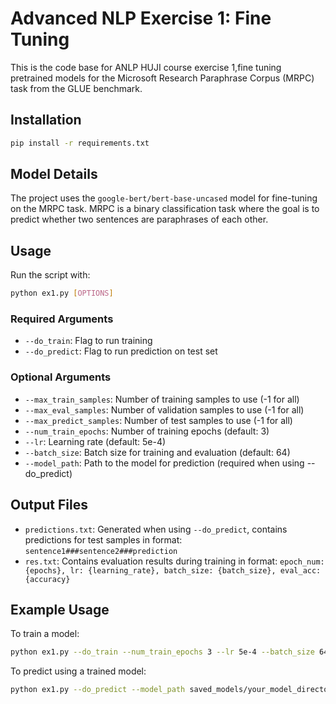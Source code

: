 # Advanced NLP Exercise 1: Fine Tuning

This is the code base for ANLP HUJI course exercise 1,fine tuning pretrained models for the Microsoft Research Paraphrase Corpus (MRPC) task from the GLUE benchmark.

## Installation
```bash
pip install -r requirements.txt
```

## Model Details
The project uses the `google-bert/bert-base-uncased` model for fine-tuning on the MRPC task. MRPC is a binary classification task where the goal is to predict whether two sentences are paraphrases of each other.

## Usage
Run the script with:
```bash
python ex1.py [OPTIONS]
```

### Required Arguments
- `--do_train`: Flag to run training
- `--do_predict`: Flag to run prediction on test set

### Optional Arguments
- `--max_train_samples`: Number of training samples to use (-1 for all)
- `--max_eval_samples`: Number of validation samples to use (-1 for all)
- `--max_predict_samples`: Number of test samples to use (-1 for all)
- `--num_train_epochs`: Number of training epochs (default: 3)
- `--lr`: Learning rate (default: 5e-4)
- `--batch_size`: Batch size for training and evaluation (default: 64)
- `--model_path`: Path to the model for prediction (required when using --do_predict)

## Output Files
- `predictions.txt`: Generated when using `--do_predict`, contains predictions for test samples in format: `sentence1###sentence2###prediction`
- `res.txt`: Contains evaluation results during training in format: `epoch_num: {epochs}, lr: {learning_rate}, batch_size: {batch_size}, eval_acc: {accuracy}`

## Example Usage
To train a model:
```bash
python ex1.py --do_train --num_train_epochs 3 --lr 5e-4 --batch_size 64 --max_train_samples 1000
```

To predict using a trained model:
```bash
python ex1.py --do_predict --model_path saved_models/your_model_directory
